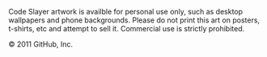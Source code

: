 Code Slayer artwork is availble for personal use only, such as desktop wallpapers and phone backgrounds. Please do not print this art on posters, t-shirts, etc and attempt to sell it. Commercial use is strictly prohibited. 

© 2011 GitHub, Inc.
